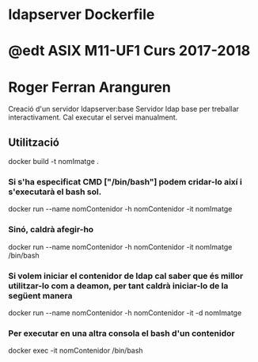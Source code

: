 # ldapserver Dockerfile
# @edt ASIX M11-UF1 Curs 2017-2018
# Roger Ferran Aranguren

Creació d'un servidor ldapserver:base
Servidor ldap base per treballar interactivament.
Cal executar el servei manualment.

## Utilització
docker build -t nomImatge .

### Si s'ha especificat CMD ["/bin/bash"] podem cridar-lo així i s'executarà el bash sol.
docker run --name nomContenidor -h nomContenidor -it nomImatge

### Sinó, caldrà afegir-ho
docker run --name nomContenidor -h nomContenidor -it nomImatge /bin/bash

### Si volem iniciar el contenidor de ldap cal saber que és millor utilitzar-lo com a deamon, per tant caldrà iniciar-lo de la següent manera
docker run --name nomContenidor -h nomContenidor -it -d nomImatge

### Per executar en una altra consola el bash d'un contenidor
docker exec -it nomContenidor /bin/bash
